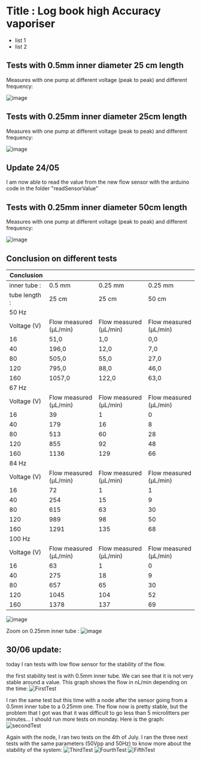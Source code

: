 # Title : Log book high Accuracy vaporiser

- list 1
- list 2

## Tests with 0.5mm inner diameter 25 cm length

Measures with one pump at different voltage (peak to peak) and different frequency: 

![image](https://github.com/vgkinis/high_accuracy_vaporiser_NBI/assets/72393572/9f1d385e-8405-41a2-9753-2356415af098)

## Tests with 0.25mm inner diameter 25cm length

Measures with one pump at different voltage (peak to peak) and different frequency: 

![image](https://github.com/vgkinis/high_accuracy_vaporiser_NBI/assets/72393572/0c760832-68f9-4b99-9ce7-b7d951792574)

## Update 24/05

I am now able to read the value from the new flow sensor with the arduino code in the folder "readSensorValue"

## Tests with 0.25mm inner diameter 50cm length

Measures with one pump at different voltage (peak to peak) and different frequency: 

![image](https://github.com/vgkinis/high_accuracy_vaporiser_NBI/assets/72393572/ed23f4c7-ea4f-4cfd-8489-96aee1461938)

## Conclusion on different tests

| Conclusion    |                        |                        |                        |
|---------------|------------------------|------------------------|------------------------|
| inner tube :  | 0.5 mm                 | 0.25 mm                | 0.25 mm                |
| tube length : | 25 cm                  | 25 cm                  | 50 cm                  |
| 50 Hz         |                        |                        |                        |
| Voltage (V)   | Flow measured (µL/min) | Flow measured (µL/min) | Flow measured (µL/min) |
| 16            | 51,0                   | 1,0                    | 0,0                    |
| 40            | 196,0                  | 12,0                   | 7,0                    |
| 80            | 505,0                  | 55,0                   | 27,0                   |
| 120           | 795,0                  | 88,0                   | 46,0                   |
| 160           | 1057,0                 | 122,0                  | 63,0                   |
| 67 Hz         |                        |                        |                        |
| Voltage (V)   | Flow measured (µL/min) | Flow measured (µL/min) | Flow measured (µL/min) |
| 16            | 39                     | 1                      | 0                      |
| 40            | 179                    | 16                     | 8                      |
| 80            | 513                    | 60                     | 28                     |
| 120           | 855                    | 92                     | 48                     |
| 160           | 1136                   | 129                    | 66                     |
| 84 Hz         |                        |                        |                        |
| Voltage (V)   | Flow measured (µL/min) | Flow measured (µL/min) | Flow measured (µL/min) |
| 16            | 72                     | 1                      | 1                      |
| 40            | 254                    | 15                     | 9                      |
| 80            | 615                    | 63                     | 30                     |
| 120           | 989                    | 98                     | 50                     |
| 160           | 1291                   | 135                    | 68                     |
| 100 Hz        |                        |                        |                        |
| Voltage (V)   | Flow measured (µL/min) | Flow measured (µL/min) | Flow measured (µL/min) |
| 16            | 63                     | 1                      | 0                      |
| 40            | 275                    | 18                     | 9                      |
| 80            | 657                    | 65                     | 30                     |
| 120           | 1045                   | 104                    | 52                     |
| 160           | 1378                   | 137                    | 69                     |


![image](https://github.com/vgkinis/high_accuracy_vaporiser_NBI/assets/72393572/cf9c2481-09f4-428d-8533-d0548bff0eb8)

Zoom on 0.25mm inner tube : 
![image](https://github.com/vgkinis/high_accuracy_vaporiser_NBI/assets/72393572/e4f06cbb-78b4-4412-b6b9-dff5fdc6b0cd)

## 30/06 update:

today I ran tests with low flow sensor for the stability of the flow. 

the first stability test is with 0.5mm inner tube. We can see that it is not very stable around a value.
This graph shows the flow in nL/min depending on the time: 
![FirstTest](https://github.com/vgkinis/high_accuracy_vaporiser_NBI/assets/72393572/15ad39ea-9109-45c5-bbe8-129cab8496f2)


I ran the same test but this time with a node after the sensor going from a 0.5mm inner tube to a 0.25mm one. The flow now is pretty stable, but the problem that I got was that it was difficult to go less than 5 microlitters per minutes... I should run more tests on monday.
Here is the graph: 
![secondTest](https://github.com/vgkinis/high_accuracy_vaporiser_NBI/assets/72393572/3749c840-1d70-4d56-a806-f26555719781)


Again with the node, I ran two tests on the 4th of July. I ran the three next tests with the same parameters (50Vpp and 50Hz) to know more about the stability of the system: 
![ThirdTest](https://github.com/vgkinis/high_accuracy_vaporiser_NBI/assets/72393572/a13b0f61-4e7a-46f1-84f9-8d719518f570)
![FourthTest](https://github.com/vgkinis/high_accuracy_vaporiser_NBI/assets/72393572/96cce11f-e996-40a8-80ae-e2acc1722c53)
![FifthTest](https://github.com/vgkinis/high_accuracy_vaporiser_NBI/assets/72393572/2a5aa705-3bfc-4bec-803e-d86b7270b872)


